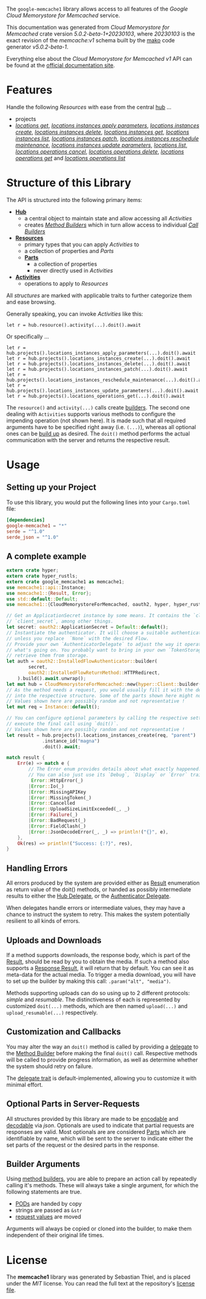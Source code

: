 <!---
DO NOT EDIT !
This file was generated automatically from 'src/generator/templates/api/README.md.mako'
DO NOT EDIT !
-->
The `google-memcache1` library allows access to all features of the *Google Cloud Memorystore for Memcached* service.

This documentation was generated from *Cloud Memorystore for Memcached* crate version *5.0.2-beta-1+20230103*, where *20230103* is the exact revision of the *memcache:v1* schema built by the [mako](http://www.makotemplates.org/) code generator *v5.0.2-beta-1*.

Everything else about the *Cloud Memorystore for Memcached* *v1* API can be found at the
[official documentation site](https://cloud.google.com/memorystore/).
# Features

Handle the following *Resources* with ease from the central [hub](https://docs.rs/google-memcache1/5.0.2-beta-1+20230103/google_memcache1/CloudMemorystoreForMemcached) ... 

* projects
 * [*locations get*](https://docs.rs/google-memcache1/5.0.2-beta-1+20230103/google_memcache1/api::ProjectLocationGetCall), [*locations instances apply parameters*](https://docs.rs/google-memcache1/5.0.2-beta-1+20230103/google_memcache1/api::ProjectLocationInstanceApplyParameterCall), [*locations instances create*](https://docs.rs/google-memcache1/5.0.2-beta-1+20230103/google_memcache1/api::ProjectLocationInstanceCreateCall), [*locations instances delete*](https://docs.rs/google-memcache1/5.0.2-beta-1+20230103/google_memcache1/api::ProjectLocationInstanceDeleteCall), [*locations instances get*](https://docs.rs/google-memcache1/5.0.2-beta-1+20230103/google_memcache1/api::ProjectLocationInstanceGetCall), [*locations instances list*](https://docs.rs/google-memcache1/5.0.2-beta-1+20230103/google_memcache1/api::ProjectLocationInstanceListCall), [*locations instances patch*](https://docs.rs/google-memcache1/5.0.2-beta-1+20230103/google_memcache1/api::ProjectLocationInstancePatchCall), [*locations instances reschedule maintenance*](https://docs.rs/google-memcache1/5.0.2-beta-1+20230103/google_memcache1/api::ProjectLocationInstanceRescheduleMaintenanceCall), [*locations instances update parameters*](https://docs.rs/google-memcache1/5.0.2-beta-1+20230103/google_memcache1/api::ProjectLocationInstanceUpdateParameterCall), [*locations list*](https://docs.rs/google-memcache1/5.0.2-beta-1+20230103/google_memcache1/api::ProjectLocationListCall), [*locations operations cancel*](https://docs.rs/google-memcache1/5.0.2-beta-1+20230103/google_memcache1/api::ProjectLocationOperationCancelCall), [*locations operations delete*](https://docs.rs/google-memcache1/5.0.2-beta-1+20230103/google_memcache1/api::ProjectLocationOperationDeleteCall), [*locations operations get*](https://docs.rs/google-memcache1/5.0.2-beta-1+20230103/google_memcache1/api::ProjectLocationOperationGetCall) and [*locations operations list*](https://docs.rs/google-memcache1/5.0.2-beta-1+20230103/google_memcache1/api::ProjectLocationOperationListCall)




# Structure of this Library

The API is structured into the following primary items:

* **[Hub](https://docs.rs/google-memcache1/5.0.2-beta-1+20230103/google_memcache1/CloudMemorystoreForMemcached)**
    * a central object to maintain state and allow accessing all *Activities*
    * creates [*Method Builders*](https://docs.rs/google-memcache1/5.0.2-beta-1+20230103/google_memcache1/client::MethodsBuilder) which in turn
      allow access to individual [*Call Builders*](https://docs.rs/google-memcache1/5.0.2-beta-1+20230103/google_memcache1/client::CallBuilder)
* **[Resources](https://docs.rs/google-memcache1/5.0.2-beta-1+20230103/google_memcache1/client::Resource)**
    * primary types that you can apply *Activities* to
    * a collection of properties and *Parts*
    * **[Parts](https://docs.rs/google-memcache1/5.0.2-beta-1+20230103/google_memcache1/client::Part)**
        * a collection of properties
        * never directly used in *Activities*
* **[Activities](https://docs.rs/google-memcache1/5.0.2-beta-1+20230103/google_memcache1/client::CallBuilder)**
    * operations to apply to *Resources*

All *structures* are marked with applicable traits to further categorize them and ease browsing.

Generally speaking, you can invoke *Activities* like this:

```Rust,ignore
let r = hub.resource().activity(...).doit().await
```

Or specifically ...

```ignore
let r = hub.projects().locations_instances_apply_parameters(...).doit().await
let r = hub.projects().locations_instances_create(...).doit().await
let r = hub.projects().locations_instances_delete(...).doit().await
let r = hub.projects().locations_instances_patch(...).doit().await
let r = hub.projects().locations_instances_reschedule_maintenance(...).doit().await
let r = hub.projects().locations_instances_update_parameters(...).doit().await
let r = hub.projects().locations_operations_get(...).doit().await
```

The `resource()` and `activity(...)` calls create [builders][builder-pattern]. The second one dealing with `Activities` 
supports various methods to configure the impending operation (not shown here). It is made such that all required arguments have to be 
specified right away (i.e. `(...)`), whereas all optional ones can be [build up][builder-pattern] as desired.
The `doit()` method performs the actual communication with the server and returns the respective result.

# Usage

## Setting up your Project

To use this library, you would put the following lines into your `Cargo.toml` file:

```toml
[dependencies]
google-memcache1 = "*"
serde = "^1.0"
serde_json = "^1.0"
```

## A complete example

```Rust
extern crate hyper;
extern crate hyper_rustls;
extern crate google_memcache1 as memcache1;
use memcache1::api::Instance;
use memcache1::{Result, Error};
use std::default::Default;
use memcache1::{CloudMemorystoreForMemcached, oauth2, hyper, hyper_rustls, chrono, FieldMask};

// Get an ApplicationSecret instance by some means. It contains the `client_id` and 
// `client_secret`, among other things.
let secret: oauth2::ApplicationSecret = Default::default();
// Instantiate the authenticator. It will choose a suitable authentication flow for you, 
// unless you replace  `None` with the desired Flow.
// Provide your own `AuthenticatorDelegate` to adjust the way it operates and get feedback about 
// what's going on. You probably want to bring in your own `TokenStorage` to persist tokens and
// retrieve them from storage.
let auth = oauth2::InstalledFlowAuthenticator::builder(
        secret,
        oauth2::InstalledFlowReturnMethod::HTTPRedirect,
    ).build().await.unwrap();
let mut hub = CloudMemorystoreForMemcached::new(hyper::Client::builder().build(hyper_rustls::HttpsConnectorBuilder::new().with_native_roots().https_or_http().enable_http1().enable_http2().build()), auth);
// As the method needs a request, you would usually fill it with the desired information
// into the respective structure. Some of the parts shown here might not be applicable !
// Values shown here are possibly random and not representative !
let mut req = Instance::default();

// You can configure optional parameters by calling the respective setters at will, and
// execute the final call using `doit()`.
// Values shown here are possibly random and not representative !
let result = hub.projects().locations_instances_create(req, "parent")
             .instance_id("magna")
             .doit().await;

match result {
    Err(e) => match e {
        // The Error enum provides details about what exactly happened.
        // You can also just use its `Debug`, `Display` or `Error` traits
         Error::HttpError(_)
        |Error::Io(_)
        |Error::MissingAPIKey
        |Error::MissingToken(_)
        |Error::Cancelled
        |Error::UploadSizeLimitExceeded(_, _)
        |Error::Failure(_)
        |Error::BadRequest(_)
        |Error::FieldClash(_)
        |Error::JsonDecodeError(_, _) => println!("{}", e),
    },
    Ok(res) => println!("Success: {:?}", res),
}

```
## Handling Errors

All errors produced by the system are provided either as [Result](https://docs.rs/google-memcache1/5.0.2-beta-1+20230103/google_memcache1/client::Result) enumeration as return value of
the doit() methods, or handed as possibly intermediate results to either the 
[Hub Delegate](https://docs.rs/google-memcache1/5.0.2-beta-1+20230103/google_memcache1/client::Delegate), or the [Authenticator Delegate](https://docs.rs/yup-oauth2/*/yup_oauth2/trait.AuthenticatorDelegate.html).

When delegates handle errors or intermediate values, they may have a chance to instruct the system to retry. This 
makes the system potentially resilient to all kinds of errors.

## Uploads and Downloads
If a method supports downloads, the response body, which is part of the [Result](https://docs.rs/google-memcache1/5.0.2-beta-1+20230103/google_memcache1/client::Result), should be
read by you to obtain the media.
If such a method also supports a [Response Result](https://docs.rs/google-memcache1/5.0.2-beta-1+20230103/google_memcache1/client::ResponseResult), it will return that by default.
You can see it as meta-data for the actual media. To trigger a media download, you will have to set up the builder by making
this call: `.param("alt", "media")`.

Methods supporting uploads can do so using up to 2 different protocols: 
*simple* and *resumable*. The distinctiveness of each is represented by customized 
`doit(...)` methods, which are then named `upload(...)` and `upload_resumable(...)` respectively.

## Customization and Callbacks

You may alter the way an `doit()` method is called by providing a [delegate](https://docs.rs/google-memcache1/5.0.2-beta-1+20230103/google_memcache1/client::Delegate) to the 
[Method Builder](https://docs.rs/google-memcache1/5.0.2-beta-1+20230103/google_memcache1/client::CallBuilder) before making the final `doit()` call. 
Respective methods will be called to provide progress information, as well as determine whether the system should 
retry on failure.

The [delegate trait](https://docs.rs/google-memcache1/5.0.2-beta-1+20230103/google_memcache1/client::Delegate) is default-implemented, allowing you to customize it with minimal effort.

## Optional Parts in Server-Requests

All structures provided by this library are made to be [encodable](https://docs.rs/google-memcache1/5.0.2-beta-1+20230103/google_memcache1/client::RequestValue) and 
[decodable](https://docs.rs/google-memcache1/5.0.2-beta-1+20230103/google_memcache1/client::ResponseResult) via *json*. Optionals are used to indicate that partial requests are responses 
are valid.
Most optionals are are considered [Parts](https://docs.rs/google-memcache1/5.0.2-beta-1+20230103/google_memcache1/client::Part) which are identifiable by name, which will be sent to 
the server to indicate either the set parts of the request or the desired parts in the response.

## Builder Arguments

Using [method builders](https://docs.rs/google-memcache1/5.0.2-beta-1+20230103/google_memcache1/client::CallBuilder), you are able to prepare an action call by repeatedly calling it's methods.
These will always take a single argument, for which the following statements are true.

* [PODs][wiki-pod] are handed by copy
* strings are passed as `&str`
* [request values](https://docs.rs/google-memcache1/5.0.2-beta-1+20230103/google_memcache1/client::RequestValue) are moved

Arguments will always be copied or cloned into the builder, to make them independent of their original life times.

[wiki-pod]: http://en.wikipedia.org/wiki/Plain_old_data_structure
[builder-pattern]: http://en.wikipedia.org/wiki/Builder_pattern
[google-go-api]: https://github.com/google/google-api-go-client

# License
The **memcache1** library was generated by Sebastian Thiel, and is placed 
under the *MIT* license.
You can read the full text at the repository's [license file][repo-license].

[repo-license]: https://github.com/Byron/google-apis-rsblob/main/LICENSE.md

